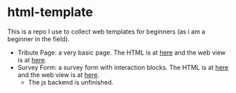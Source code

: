 # html-template

This is a repo I use to collect web templates for beginners (as i am a beginner in the field).

- Tribute Page: a very basic page. The HTML is at [here](templates/tribute%20page/index.html) and the web view is at [here](https://codepen.io/tautaus/full/dyOvPoR).
- Survey Form: a survey form with interaction blocks. The HTML is at [here](templates/survey%20form/index.html) and the web view is at [here](https://codepen.io/tautaus/full/qBqrEdR).
  - The js backend is unfinished.
